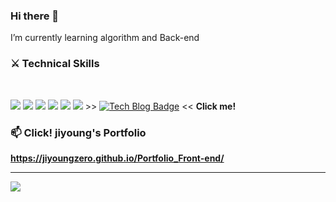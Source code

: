 ### Hi there 👋
I’m currently learning algorithm and Back-end&nbsp;&nbsp;

<h3><b>⚔ Technical Skills</b></h3>
</br>
	
<img src="https://img.shields.io/badge/-Python-000000?style=flat&logo=Python"/></a> 
<img src="https://img.shields.io/badge/github-181717?style=flat&logo=github&logoColor=white"/></a> 
<img src="https://img.shields.io/badge/HTML5-E34F26?style=flat-square&logo=HTML5&logoColor=white"/></a>
<img src="https://img.shields.io/badge/VSCode-1572B6?style=flat-square&logo=VSCode&logoColor=white"/></a>
<img src="https://img.shields.io/badge/C-00599C?style=flat-square&logo=c%2B%2B&logoColor=white"/></a> 
<img src="https://img.shields.io/badge/JAVA-007396?style=flat&logo=java&logoColor=white"></a> >>
[![Tech Blog Badge](http://img.shields.io/badge/-Tech%20blog-orange?style=flat-square&logo=&link=https://zzsza.github.io/)](https://blog.naver.com/wldudwldhd) << <b>Click me!</h5></a>

<h3><b> 📫 Click! jiyoung's Portfolio</b></h3>

https://jiyoungzero.github.io/Portfolio_Front-end/
<hr>

![](https://github-readme-stats.vercel.app/api?username=jiyoungzero&show_icons=true&theme=default)</a> 
<!-- ![](https://github-readme-stats.vercel.app/api/top-langs/?username=jiyoungzero&layout=compact&theme=default)</a> -->
#

            
<!--
**jiyoungzero/jiyoungzero** is a ✨ _special_ ✨ repository because its `README.md` (this file) appears on your GitHub profile.

Here are some ideas to get you started:

- 🔭 I’m currently working on ...
- 🌱 I’m currently learning algorithm and Adroid App
- 👯 I’m looking to collaborate on ...
- 🤔 I’m looking for help with ...
- 💬 Ask me about ...
- 📫 How to reach me: ...
- 😄 Pronouns: ...
- ⚡ Fun fact: ...
-->
